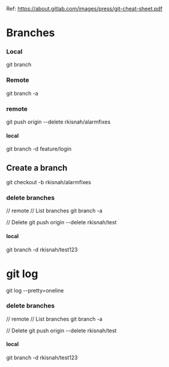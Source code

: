 Ref: https://about.gitlab.com/images/press/git-cheat-sheet.pdf

# Branches
### Local
git branch
### Remote
git branch -a


### remote
git push origin --delete rkisnah/alarmfixes

#### local
git branch -d feature/login

## Create a branch
git checkout -b rkisnah/alarmfixes

### delete branches
// remote
// List branches
git branch -a

// Delete
git push origin --delete rkisnah/test
  
#### local
git branch -d rkisnah/test123


# git log 
git log --pretty=oneline

### delete branches
// remote
// List branches
git branch -a

// Delete
git push origin --delete rkisnah/test
  
#### local
git branch -d rkisnah/test123
